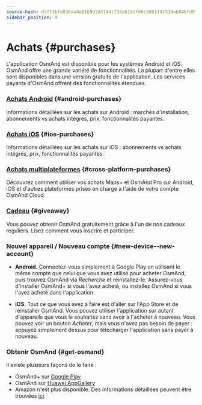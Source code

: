 ```yaml
---
source-hash: d5ff3bfd836aa4a81b9d2d514dc732e61dcf06c5661f41539ab846fd97798d84
sidebar_position: 9
---
```


# Achats {#purchases}

L'application OsmAnd est disponible pour les systèmes Android et iOS. OsmAnd offre une grande variété de fonctionnalités. La plupart d'entre elles sont disponibles dans une version gratuite de l'application. Les services payants d'OsmAnd offrent des fonctionnalités étendues.

### [Achats Android](./android.md) {#android-purchases}

Informations détaillées sur les achats sur Android : marchés d'installation, abonnements vs achats intégrés, prix, fonctionnalités payantes.

### [Achats iOS](./ios.md) {#ios-purchases}

Informations détaillées sur les achats sur iOS : abonnements vs achats intégrés, prix, fonctionnalités payantes.

### [Achats multiplateformes](./cross.md) {#cross-platform-purchases}

Découvrez comment utiliser vos achats Maps+ et OsmAnd Pro sur Android, iOS et d'autres plateformes prises en charge à l'aide de votre compte OsmAnd Cloud.

### [Cadeau](./giveaway.md) {#giveaway}

Vous pouvez obtenir OsmAnd gratuitement grâce à l'un de nos cadeaux réguliers. Lisez comment vous inscrire et participer.

### Nouvel appareil / Nouveau compte {#new-device--new-account}

- **Android.** Connectez-vous simplement à Google Play en utilisant le même compte que celui que vous avez utilisé pour acheter OsmAnd, puis trouvez OsmAnd via *Recherche* et réinstallez-le. Assurez-vous d'installer OsmAnd+ si vous l'avez acheté, ou installez OsmAnd si vous l'avez acheté dans l'application.

- **iOS.** Tout ce que vous avez à faire est d'aller sur l'App Store et de réinstaller OsmAnd. Vous pouvez utiliser l'application sur autant d'appareils que vous le souhaitez sans avoir à l'acheter à nouveau. Vous pouvez voir un bouton *Acheter*, mais vous n'avez pas besoin de payer : appuyez simplement dessus pour télécharger l'application sans payer à nouveau.


### Obtenir OsmAnd {#get-osmand}

Il existe plusieurs façons de le faire :

- OsmAnd+ sur [Google Play](https://play.google.com/store/apps/dev?id=8483587772816822023)
- OsmAnd sur [Huawei AppGallery](https://appgallery.huawei.com/#/app/C101486545)
- Amazon n'est plus disponible. Des informations détaillées peuvent être trouvées [ici](https://osmand.net/docs/user/troubleshooting/purchases_payments#amazon-store-is-closing--what-to-do).